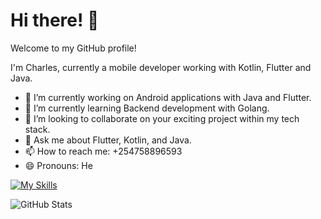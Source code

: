 # Hi there! :wave:

Welcome to my GitHub profile!

I'm Charles, currently a mobile developer working with Kotlin, Flutter and Java.

- 🔭 I’m currently working on Android applications with Java and Flutter.
- 🌱 I’m currently learning Backend development with Golang.
- 💃 I’m looking to collaborate on your exciting project within my tech stack.
- 💬 Ask me about Flutter, Kotlin, and Java.
- 📫 How to reach me: +254758896593
- 😄 Pronouns: He

 [![My Skills](https://skillicons.dev/icons?i=java,kotlin,flutter,go,firebase,github,aws,androidstudio)](https://skillicons.dev)

![GitHub Stats](https://github-readme-stats.vercel.app/api?username=CharlesMuchogo&show_icons=true)


